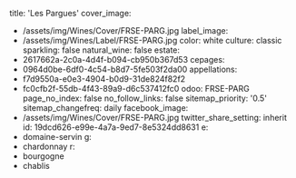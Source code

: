 title: 'Les Pargues'
cover_image:
  - /assets/img/Wines/Cover/FRSE-PARG.jpg
label_image:
  - /assets/img/Wines/Label/FRSE-PARG.jpg
color: white
culture: classic
sparkling: false
natural_wine: false
estate:
  - 2617662a-2c0a-4d4f-b094-cb950b367d53
cepages:
  - 0964d0be-6df0-4c54-b8d7-5fe503f2da00
appellations:
  - f7d9550a-e0e3-4904-b0d9-31de824f82f2
  - fc0cfb2f-55db-4f43-89a9-d6c537412fc0
odoo: FRSE-PARG
page_no_index: false
no_follow_links: false
sitemap_priority: '0.5'
sitemap_changefreq: daily
facebook_image:
  - /assets/img/Wines/Cover/FRSE-PARG.jpg
twitter_share_setting: inherit
id: 19dcd626-e99e-4a7a-9ed7-8e5324dd8631
e:
  - domaine-servin
g:
  - chardonnay
r:
  - bourgogne
  - chablis
